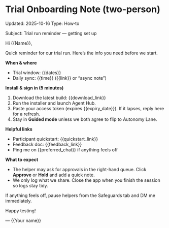 # Trial Onboarding Note (two-person)

Updated: 2025-10-16
Type: How‑to

Subject: Trial run reminder — getting set up

Hi {{Name}},

Quick reminder for our trial run. Here’s the info you need before we start.

**When & where**
- Trial window: {{dates}}
- Daily sync: {{time}} ({{link}} or “async note”)

**Install & sign in (5 minutes)**
1. Download the latest build: {{download_link}}
2. Run the installer and launch Agent Hub.
3. Paste your access token (expires {{expiry_date}}). If it lapses, reply here for a refresh.
4. Stay in **Guided mode** unless we both agree to flip to Autonomy Lane.

**Helpful links**
- Participant quickstart: {{quickstart_link}}
- Feedback doc: {{feedback_link}}
- Ping me on {{preferred_chat}} if anything feels off

**What to expect**
- The helper may ask for approvals in the right-hand queue. Click **Approve** or **Hold** and add a quick note.
- We only log what we share. Close the app when you finish the session so logs stay tidy.

If anything feels off, pause helpers from the Safeguards tab and DM me immediately.

Happy testing!

— {{Your name}}
